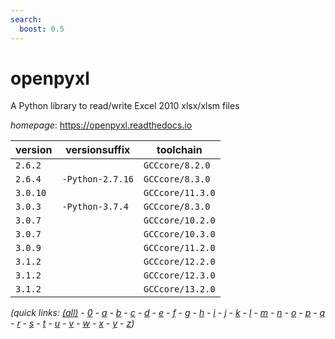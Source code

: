 ```yaml
---
search:
  boost: 0.5
---
```

# openpyxl

A Python library to read/write Excel 2010 xlsx/xlsm files

*homepage*: <https://openpyxl.readthedocs.io>

version | versionsuffix | toolchain
--------|---------------|----------
``2.6.2`` |  | ``GCCcore/8.2.0``
``2.6.4`` | ``-Python-2.7.16`` | ``GCCcore/8.3.0``
``3.0.10`` |  | ``GCCcore/11.3.0``
``3.0.3`` | ``-Python-3.7.4`` | ``GCCcore/8.3.0``
``3.0.7`` |  | ``GCCcore/10.2.0``
``3.0.7`` |  | ``GCCcore/10.3.0``
``3.0.9`` |  | ``GCCcore/11.2.0``
``3.1.2`` |  | ``GCCcore/12.2.0``
``3.1.2`` |  | ``GCCcore/12.3.0``
``3.1.2`` |  | ``GCCcore/13.2.0``


*(quick links: [(all)](../index.md) - [0](../0/index.md) - [a](../a/index.md) - [b](../b/index.md) - [c](../c/index.md) - [d](../d/index.md) - [e](../e/index.md) - [f](../f/index.md) - [g](../g/index.md) - [h](../h/index.md) - [i](../i/index.md) - [j](../j/index.md) - [k](../k/index.md) - [l](../l/index.md) - [m](../m/index.md) - [n](../n/index.md) - [o](../o/index.md) - [p](../p/index.md) - [q](../q/index.md) - [r](../r/index.md) - [s](../s/index.md) - [t](../t/index.md) - [u](../u/index.md) - [v](../v/index.md) - [w](../w/index.md) - [x](../x/index.md) - [y](../y/index.md) - [z](../z/index.md))*

